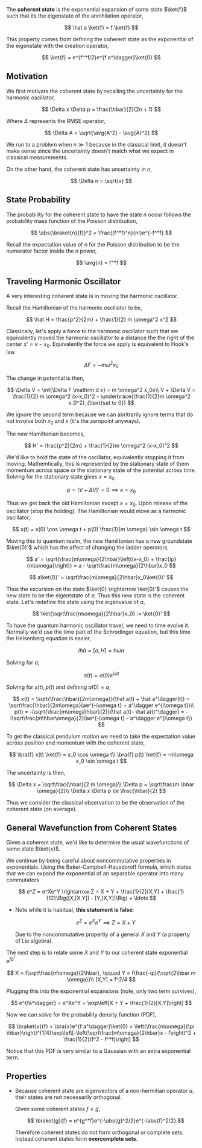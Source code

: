 The **coherent state** is the exponential expansion of some state $\ket{f}$ such that its the eigenstate of the annihilation operator,

$$
\hat a \ket{f} = f \ket{f}
$$

This property comes from defining the coherent state as the exponential of the eigenstate with the creation operator,

$$
\ket{f} = e^{f^*f/2}e^{f a^\dagger}\ket{0}
$$

## Motivation

We first motivate the coherent state by recalling the uncertainty for the harmonic oscillator,

$$
\Delta x \Delta p = \frac{\hbar}{2}(2n + 1)
$$

Where $\Delta$ represents the RMSE operator,

$$
\Delta A = \sqrt{\avg{A^2} - \avg{A}^2}
$$

We run to a problem when $n \gg 1$ because in the classical limit, it doesn't make sense since the uncertainty doesn't match what we expect in classical measurements.

On the other hand, the coherent state has uncertainty in $n$,

$$
\Delta n = \sqrt{x}
$$

## State Probability

The probability for the coherent state to have the state $n$ occur follows the probability mass function of the Poisson distribution,

$$
\abs{\braket{n}{f}}^2 = \frac{(f^*f)^n}{n!}e^{-f^*f}
$$

Recall the expectation value of $n$ for the Poisson distribution to be the numerator factor inside the $n$ power,

$$
\avg{n} = f^*f
$$

## Traveling Harmonic Oscillator

A very interesting coherent state is in moving the harmonic oscillator.

Recall the Hamiltonian of the harmonic oscillator to be,

$$
\hat H = \frac{p^2}{2m} + \frac{1}{2} m \omega^2 x^2
$$

Classically, let's apply a force to the harmonic oscillator such that we equivalently moved the harmonic oscillator to a distance the the right of the center $x' = x - x_0$. Equivalently the force we apply is equivalent to Hook's law

$$
\Delta F = - m \omega^2 x_0
$$

The change in potential is then,

$$
\Delta V = \int{\Delta F \mathrm d x} = m \omega^2 x_0x\\
V + \Delta V = \frac{1}{2} m \omega^2 (x-x_0)^2 - \underbrace{\frac{1}{2}m \omega^2 x_0^2}_{\text{set to 0}}
$$

We ignore the second term because we can abritrarily ignore terms that do not involve both $x_0$ and $x$ (it's the zeropoint anyways).

The new Hamiltonian becomes,

$$
H' = \frac{p^2}{2m} + \frac{1}{2}m \omega^2 (x-x_0)^2
$$

We'd like to hold the state of the oscillator, equivalently stopping it from moving. Mathemtically, this is represented by the stationary state of them momentum across space or the stationary state of the potential across time. Solving for the stationary state gives $x = x_0$

$$
\dot p = (V + \Delta V)' = 0 \implies x = x_0
$$

Thus we get back the old Hamiltonian except $x = x_0$. Upon release of the oscillator (stop the holding). The Hamiltonian would move as a harmonic oscillator,

$$
x(t) = x(0) \cos \omega t + p(0) \frac{1}{m \omega} \sin \omega t
$$

Moving this to quantum realm, the new Hamiltonian has a new groundstate $\ket{0}'$ which has the affect of changing the ladder operators,

$$
a' = \sqrt{\frac{m\omega}{2\hbar}\left((x-x_0) + \frac{ip}{m\omega}\right)} = a - \sqrt\frac{m\omega}{2\hbar}x_0
$$

$$
a\ket{0}' = \sqrt\frac{m\omega}{2\hbar}x_0\ket{0}'
$$

Thus the excursion on the state $\ket{0} \rightarrow \ket{0}'$ causes the new state to be the eigentstate of $a$. Thus this new state is the coherent state. Let's redefine the state using the eigenvalue of $a$,

$$
\ket{\sqrt\frac{m\omega}{2\hbar}x_0} := \ket{0}'
$$

To have the quantum harmonic oscillator travel, we need to time evolve it. Normally we'd use the time part of the Schrodinger equation, but this time the Heisenberg equation is easier,

$$
i\hbar \dot a = [a, H] = \hbar \omega a
$$

Solving for $a$,

$$
a(t) = a(0)e^{i\omega t}
$$

Solving for $x(t), p(t)$ and defining $a(0) = a$,

$$
x(t) = \sqrt{\frac{\hbar}{2m\omega}}(\hat a(t) + \hat a^\dagger(t)) = \sqrt\frac{\hbar}{2m\omega}(ae^{-i\omega t} + a^\dagger e^{i\omega t})\\
p(t) = -i\sqrt{\frac{m\omega\hbar}{2}}(\hat a(t)- \hat a(t)^\dagger) = -i\sqrt\frac{m\hbar\omega}{2}(ae^{-i\omega t} - a^\dagger e^{i\omega t})
$$

To get the classical pendulum motion we need to take the expectation value across position and momentum with the coherent state,

$$
\bra{f} x(t) \ket{f} = x_0 \cos \omega t\\
\bra{f} p(t) \ket{f} = -m\omega x_0 \sin \omega t
$$

The uncertainty is then,

$$
\Delta x = \sqrt\frac{\hbar}{2 m \omega}\\
\Delta p = \sqrt\frac{m \hbar \omega}{2}\\
\Delta x \Delta p \le \frac{\hbar}{2}
$$

Thus we consider the classical observation to be the observation of the coherent state (on average).

## General Wavefunction from Coherent States

Given a coherent state, we'd like to determine the usual wavefunctions of some state $\ket{x}$.

We continue by being careful about noncommutative properties in exponentials. Using the Baker-Campbell-Hausdoroff formula, which states that we can expand the exponential of an separable operator into many commutators

$$
e^Z = e^Xe^Y \rightarrow Z = X + Y + \frac{1}{2}[X,Y] + \frac{1}{12}\Big([X,[X,Y]] - [Y,[X,Y]]\Big) + \ldots
$$

* Note while it is habitual, **this statement is false**:

    $$
    e^Z = e^Xe^Y \implies Z = X+Y
    $$

    Due to the noncommutative propertiy of a general $X$ and $Y$ (a property of Lie algebra).

The next step is to relate some $X$ and $Y$ to our coherent state exponential $e^{fa^\dagger}$.

$$
X = f\sqrt\frac{m\omega}{2\hbar}, \qquad Y = f\frac{-ip}{\sqrt{2\hbar m \omega}}\\
[X,Y] = f^2/4
$$

Plugging this into the exponential expansions (note, only two term survives),

$$
e^{fa^\dagger} = e^Xe^Y = \exp\left[X + Y + \frac{1}{2}[X,Y]\right]
$$

Now we can solve for the probability density function (PDF),

$$
\braket{x}{f} = \bra{x}e^{f a^\dagger}\ket{0} = \left(\frac{m\omega}{\pi \hbar}\right)^{1/4}\exp\left[-\left(\sqrt\frac{m\omega}{2\hbar}x - f\right)^2 + \frac{1}{2}(f^2 - f^*f)\right]
$$

Notice that this PDF is very similar to a Gaussian with an extra exponential term.

## Properties

* Because coherent state are eigenvectors of a non-hermitian operator $a$, their states are not necessarily orthogonal.

    Given some coherent states $f \neq g$,

    $$
    \braket{g}{f} = e^{g^*f}e^{-\abs{g}^2/2}e^{-\abs{f}^2/2}
    $$

    Therefore coherent states do not form orthogonal or complete sets. Instead coherent states form **overcomplete sets**.